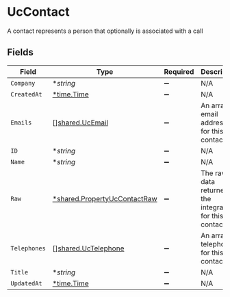 # UcContact

A contact represents a person that optionally is associated with a call


## Fields

| Field                                                                              | Type                                                                               | Required                                                                           | Description                                                                        |
| ---------------------------------------------------------------------------------- | ---------------------------------------------------------------------------------- | ---------------------------------------------------------------------------------- | ---------------------------------------------------------------------------------- |
| `Company`                                                                          | **string*                                                                          | :heavy_minus_sign:                                                                 | N/A                                                                                |
| `CreatedAt`                                                                        | [*time.Time](https://pkg.go.dev/time#Time)                                         | :heavy_minus_sign:                                                                 | N/A                                                                                |
| `Emails`                                                                           | [][shared.UcEmail](../../../pkg/models/shared/ucemail.md)                          | :heavy_minus_sign:                                                                 | An array of email addresses for this contact                                       |
| `ID`                                                                               | **string*                                                                          | :heavy_minus_sign:                                                                 | N/A                                                                                |
| `Name`                                                                             | **string*                                                                          | :heavy_minus_sign:                                                                 | N/A                                                                                |
| `Raw`                                                                              | [*shared.PropertyUcContactRaw](../../../pkg/models/shared/propertyuccontactraw.md) | :heavy_minus_sign:                                                                 | The raw data returned by the integration for this contact                          |
| `Telephones`                                                                       | [][shared.UcTelephone](../../../pkg/models/shared/uctelephone.md)                  | :heavy_minus_sign:                                                                 | An array of telephones for this contact                                            |
| `Title`                                                                            | **string*                                                                          | :heavy_minus_sign:                                                                 | N/A                                                                                |
| `UpdatedAt`                                                                        | [*time.Time](https://pkg.go.dev/time#Time)                                         | :heavy_minus_sign:                                                                 | N/A                                                                                |